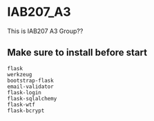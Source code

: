 # IAB207_A3
This is IAB207 A3 Group??

## Make sure to install before start 
```
flask
werkzeug
bootstrap-flask
email-validator
flask-login
flask-sqlalchemy
flask-wtf
flask-bcrypt
```